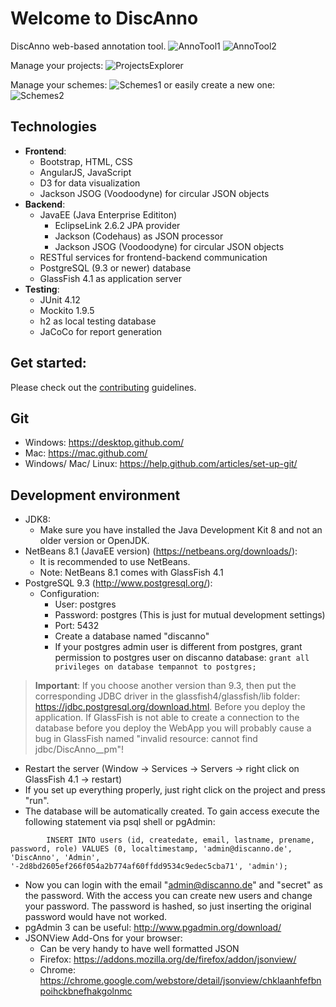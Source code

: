 # Welcome to DiscAnno
DiscAnno web-based annotation tool.
![AnnoTool1](https://cloud.githubusercontent.com/assets/7132775/13761225/943137e0-ea37-11e5-832e-e129b086f7fa.jpg)
![AnnoTool2](https://cloud.githubusercontent.com/assets/7132775/13761479/2c65b9cc-ea39-11e5-94e1-b401535a552e.png)

Manage your projects:
![ProjectsExplorer](https://cloud.githubusercontent.com/assets/7132775/13761517/6ae1a760-ea39-11e5-87b2-142d678464c8.png)

Manage your schemes:
![Schemes1](https://cloud.githubusercontent.com/assets/7132775/13761592/dcfb44e6-ea39-11e5-8942-80c7c599d8b5.png)
or easily create a new one:
![Schemes2](https://cloud.githubusercontent.com/assets/7132775/13761593/dd23bc0a-ea39-11e5-95e1-fe99c3943630.png)

## Technologies
* **Frontend**:
  * Bootstrap, HTML, CSS
  * AngularJS, JavaScript
  * D3 for data visualization
  * Jackson JSOG (Voodoodyne) for circular JSON objects
* **Backend**:
  * JavaEE (Java Enterprise Edititon)
    * EclipseLink 2.6.2 JPA provider
    * Jackson (Codehaus) as JSON processor
    * Jackson JSOG (Voodoodyne) for circular JSON objects
  * RESTful services for frontend-backend communication
  * PostgreSQL (9.3 or newer) database
  * GlassFish 4.1 as application server
* **Testing**:
  * JUnit 4.12
  * Mockito 1.9.5
  * h2 as local testing database
  * JaCoCo for report generation

## Get started:
Please check out the [contributing](https://github.com/annefried/discanno/blob/master/CONTRIBUTING.md) guidelines.

## Git
* Windows: https://desktop.github.com/
* Mac: https://mac.github.com/
* Windows/ Mac/ Linux: https://help.github.com/articles/set-up-git/

## Development environment
* JDK8:
  * Make sure you have installed the Java Development Kit 8 and not an older version or OpenJDK.
* NetBeans 8.1 (JavaEE version) (https://netbeans.org/downloads/):
  * It is recommended to use NetBeans.
  * Note: NetBeans 8.1 comes with GlassFish 4.1
* PostgreSQL 9.3 (http://www.postgresql.org/):
  * Configuration:
    * User: postgres
    * Password: postgres (This is just for mutual development settings)
    * Port: 5432
    * Create a database named "discanno"
    * If your postgres admin user is different from postgres, grant permission to postgres user on discanno database:
    ````grant all privileges on database tempannot to postgres;````


>**Important**: If you choose another version than 9.3, then put the corresponding JDBC driver in the glassfish4/glassfish/lib folder: https://jdbc.postgresql.org/download.html. Before you deploy the application. If GlassFish is not able to create a connection to the database before you deploy the WebApp you will probably cause a bug in GlassFish named "invalid resource: cannot find jdbc/DiscAnno__pm"!

* Restart the server (Window → Services → Servers → right click on GlassFish 4.1 → restart)
* If you set up everything properly, just right click on the project and press "run".
* The database will be automatically created. To gain access execute the following statement via psql shell or pgAdmin:
````
		INSERT INTO users (id, createdate, email, lastname, prename, password, role) VALUES (0, localtimestamp, 'admin@discanno.de', 					  'DiscAnno', 'Admin', '-2d8bd2605ef266f054a2b774af60ffdd9534c9edec5cba71', 'admin');
````
* Now you can login with the email "admin@discanno.de" and "secret" as the password. With the access you can create new users and change your password. The password is hashed, so just inserting the original password would have not worked.
* pgAdmin 3 can be useful: http://www.pgadmin.org/download/
* JSONView Add-Ons for your browser:
  * Can be very handy to have well formatted JSON
  * Firefox: https://addons.mozilla.org/de/firefox/addon/jsonview/
  * Chrome: https://chrome.google.com/webstore/detail/jsonview/chklaanhfefbnpoihckbnefhakgolnmc
  


